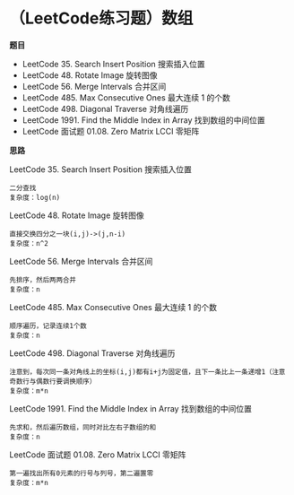 # （LeetCode练习题）数组


**题目**
- LeetCode 35. Search Insert Position 搜索插入位置
- LeetCode 48. Rotate Image 旋转图像
- LeetCode 56. Merge Intervals 合并区间
- LeetCode 485. Max Consecutive Ones 最大连续 1 的个数
- LeetCode 498. Diagonal Traverse 对角线遍历
- LeetCode 1991. Find the Middle Index in Array 找到数组的中间位置
- LeetCode 面试题 01.08. Zero Matrix LCCI 零矩阵

**思路**

LeetCode 35. Search Insert Position 搜索插入位置

```
二分查找
复杂度：log(n)
```

LeetCode 48. Rotate Image 旋转图像

```
直接交换四分之一块(i,j)->(j,n-i)
复杂度：n^2
```

LeetCode 56. Merge Intervals 合并区间

```
先排序，然后两两合并
复杂度：n
```

LeetCode 485. Max Consecutive Ones 最大连续 1 的个数

```
顺序遍历，记录连续1个数
复杂度：n
```

LeetCode 498. Diagonal Traverse 对角线遍历

```
注意到，每次同一条对角线上的坐标(i,j)都有i+j为固定值，且下一条比上一条递增1（注意奇数行与偶数行要调换顺序）
复杂度：m*n
```

LeetCode 1991. Find the Middle Index in Array 找到数组的中间位置

```
先求和，然后遍历数组，同时对比左右子数组的和
复杂度：n
```

LeetCode 面试题 01.08. Zero Matrix LCCI 零矩阵

```
第一遍找出所有0元素的行号与列号，第二遍置零
复杂度：m*n
```
